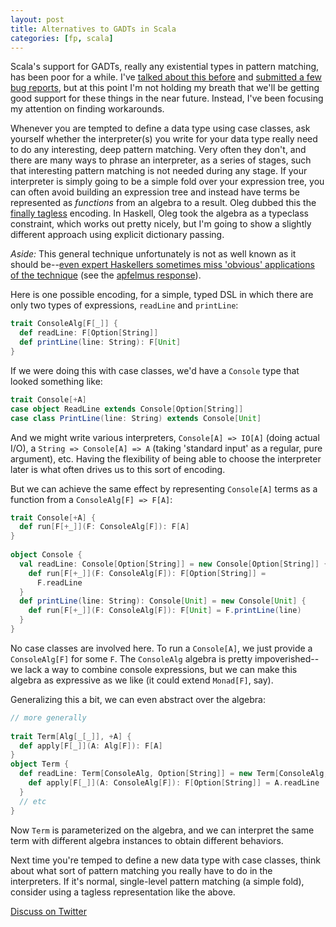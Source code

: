 ```yaml
---
layout: post
title: Alternatives to GADTs in Scala
categories: [fp, scala]
---
```


Scala's support for GADTs, really any existential types in pattern matching, has been poor for a while. I've [talked about this before](https://gist.github.com/pchiusano/1369239) and [submitted a few bug reports](https://issues.scala-lang.org/browse/SI-6680), but at this point I'm not holding my breath that we'll be getting good support for these things in the near future. Instead, I've been focusing my attention on finding workarounds.

Whenever you are tempted to define a data type using case classes, ask yourself whether the interpreter(s) you write for your data type really need to do any interesting, deep pattern matching. Very often they don't, and there are many ways to phrase an interpreter, as a series of stages, such that interesting pattern matching is not needed during any stage. If your interpreter is simply going to be a simple fold over your expression tree, you can often avoid building an expression tree and instead have terms be represented as _functions_ from an algebra to a result. Oleg dubbed this the [finally tagless](http://okmij.org/ftp/tagless-final/) encoding. In Haskell, Oleg took the algebra as a typeclass constraint, which works out pretty nicely, but I'm going to show a slightly different approach using explicit dictionary passing.

_Aside:_ This general technique unfortunately is not as well known as it should be--[even expert Haskellers sometimes miss 'obvious' applications of the technique](http://www.reddit.com/r/haskell/comments/1ohe9m/open_question_help_me_design_a_new_encoding_api/) (see the [apfelmus response](http://www.reddit.com/r/haskell/comments/1ohe9m/open_question_help_me_design_a_new_encoding_api/ccs4g6r)).

Here is one possible encoding, for a simple, typed DSL in which there are only two types of expressions, `readLine` and `printLine`:

``` Scala
trait ConsoleAlg[F[_]] {
  def readLine: F[Option[String]]
  def printLine(line: String): F[Unit]
}
```

If we were doing this with case classes, we'd have a `Console` type that looked something like:

~~~ Scala
trait Console[+A]
case object ReadLine extends Console[Option[String]]
case class PrintLine(line: String) extends Console[Unit]
~~~

And we might write various interpreters, `Console[A] => IO[A]` (doing actual I/O), a `String => Console[A] => A` (taking 'standard input' as a regular, pure argument), etc. Having the flexibility of being able to choose the interpreter later is what often drives us to this sort of encoding.

But we can achieve the same effect by representing `Console[A]` terms as a function from a `ConsoleAlg[F] => F[A]`:

~~~ Scala
trait Console[+A] {
  def run[F[+_]](F: ConsoleAlg[F]): F[A]
}
 
object Console {
  val readLine: Console[Option[String]] = new Console[Option[String]] {
    def run[F[+_]](F: ConsoleAlg[F]): F[Option[String]] = 
      F.readLine
  }
  def printLine(line: String): Console[Unit] = new Console[Unit] {
    def run[F[+_]](F: ConsoleAlg[F]): F[Unit] = F.printLine(line)
  }
}
~~~

No case classes are involved here. To run a `Console[A]`, we just provide a `ConsoleAlg[F]` for some `F`. The `ConsoleAlg` algebra is pretty impoverished--we lack a way to combine console expressions, but we can make this algebra as expressive as we like (it could extend `Monad[F]`, say).

Generalizing this a bit, we can even abstract over the algebra:

~~~ Scala
// more generally
 
trait Term[Alg[_[_]], +A] {
  def apply[F[_]](A: Alg[F]): F[A]
}
object Term {
  def readLine: Term[ConsoleAlg, Option[String]] = new Term[ConsoleAlg, Option[String]] {
    def apply[F[_]](A: ConsoleAlg[F]): F[Option[String]] = A.readLine
  }
  // etc
}
~~~

Now `Term` is parameterized on the algebra, and we can interpret the same term with different algebra instances to obtain different behaviors.

Next time you're temped to define a new data type with case classes, think about what sort of pattern matching you really have to do in the interpreters. If it's normal, single-level pattern matching (a simple fold), consider using a tagless representation like the above.

[Discuss on Twitter](https://twitter.com/pchiusano/status/468850172462497792)
